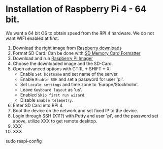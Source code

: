 # Installation of Raspberry Pi 4 - 64 bit.

We want a 64 bit OS to obtain speed from the RPI 4 hardware.
We do not want WIFI enabled at first.

1. Download the right image from [Raspberry downloads](https://downloads.raspberrypi.org/raspios_arm64)
2. Format SD Card. Can be done with [SD Memory Card Formatter](https://www.sdcard.org/downloads/formatter/)
3. Download and run [Raspberry PI Imager](https://www.raspberrypi.com/software/)
4. Choose the downloaded image and the SD-Card.
5. Open advanced options with CTRL + SHIFT + X:
   - Enable `Set hostname` and set name of the server.
   - Enable `Enable SSH` and set a password for user 'pi'.
   - Set `Locale settings` and time zone to 'Europe/Stockholm'.
   - Leave `Keyboard layout` as 'us'.
   - Enabled `Skip first run wizard`.
   - Disable `Enable telemetry`.
6. Enter SD Card into RPI 4.
7. Boot the device on the network and set fixed IP to the device.
8. Login through SSH (X11?) with Putty and user 'pi', and the password set above, utilize XXX to get remote desktop.
9. XXX
10. XXX


sudo raspi-config
